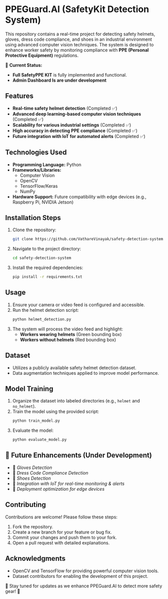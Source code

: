# PPEGuard.AI (SafetyKit Detection System)

This repository contains a real-time project for detecting safety helmets, gloves, dress code compliance, and shoes in an industrial environment using advanced computer vision techniques. The system is designed to enhance worker safety by monitoring compliance with **PPE (Personal Protective Equipment)** regulations.

🚀 **Current Status:**
- **Full SafetyPPE KIT** is fully implemented and functional.
- **Admin Dashboard Is are under development**

## Features
- **Real-time safety helmet detection** (Completed ✅)
- **Advanced deep learning-based computer vision techniques** (Completed ✅)
- **Scalability for various industrial settings** (Completed ✅)
- **High accuracy in detecting PPE compliance** (Completed ✅)
- **Future integration with IoT for automated alerts** (Completed ✅)

## Technologies Used
- **Programming Language:** Python
- **Frameworks/Libraries:**
  - Computer Vision
  - OpenCV
  - TensorFlow/Keras
  - NumPy
- **Hardware Support:** Future compatibility with edge devices (e.g., Raspberry Pi, NVIDIA Jetson)

## Installation Steps
1. Clone the repository:
   ```bash
   git clone https://github.com/VathareVinayak/safety-detection-system.git
   ```
2. Navigate to the project directory:
   ```bash
   cd safety-detection-system
   ```
3. Install the required dependencies:
   ```bash
   pip install -r requirements.txt
   ```

## Usage
1. Ensure your camera or video feed is configured and accessible.
2. Run the helmet detection script:
   ```bash
   python helmet_detection.py
   ```
3. The system will process the video feed and highlight:
   - **Workers wearing helmets** (Green bounding box)
   - **Workers without helmets** (Red bounding box)

## Dataset
- Utilizes a publicly available safety helmet detection dataset.
- Data augmentation techniques applied to improve model performance.

## Model Training
1. Organize the dataset into labeled directories (e.g., `helmet` and `no_helmet`).
2. Train the model using the provided script:
   ```bash
   python train_model.py
   ```
3. Evaluate the model:
   ```bash
   python evaluate_model.py
   ```

## 🚧 Future Enhancements (Under Development)
- 🧤 *Gloves Detection*
- 👕 *Dress Code Compliance Detection*
- 👞 *Shoes Detection*
- 📡 *Integration with IoT for real-time monitoring & alerts*
- 🚀 *Deployment optimization for edge devices*
  
## Contributing
Contributions are welcome! Please follow these steps:
1. Fork the repository.
2. Create a new branch for your feature or bug fix.
3. Commit your changes and push them to your fork.
4. Open a pull request with detailed explanations.

## Acknowledgments
- OpenCV and TensorFlow for providing powerful computer vision tools.
- Dataset contributors for enabling the development of this project.

📢 Stay tuned for updates as we enhance PPEGuard.AI to detect more safety gear! 🚀

